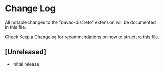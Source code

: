 # Change Log

All notable changes to the "pavao-discreto" extension will be documented in this file.

Check [Keep a Changelog](http://keepachangelog.com/) for recommendations on how to structure this file.

## [Unreleased]

- Initial release
